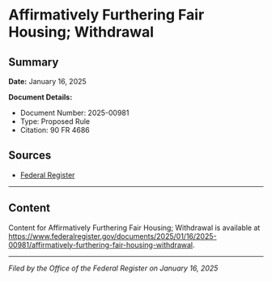 # Affirmatively Furthering Fair Housing; Withdrawal

## Summary

**Date:** January 16, 2025

**Document Details:**
- Document Number: 2025-00981
- Type: Proposed Rule
- Citation: 90 FR 4686

## Sources
- [Federal Register](https://www.federalregister.gov/documents/2025/01/16/2025-00981/affirmatively-furthering-fair-housing-withdrawal)

---

## Content

Content for Affirmatively Furthering Fair Housing; Withdrawal is available at https://www.federalregister.gov/documents/2025/01/16/2025-00981/affirmatively-furthering-fair-housing-withdrawal.

---

*Filed by the Office of the Federal Register on January 16, 2025*
